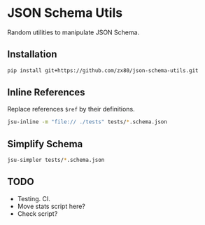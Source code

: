 # JSON Schema Utils

Random utilities to manipulate JSON Schema.

## Installation

```sh
pip install git+https://github.com/zx80/json-schema-utils.git
```

## Inline References

Replace references `$ref` by their definitions.

```sh
jsu-inline -m "file:// ./tests" tests/*.schema.json
```

## Simplify Schema

```sh
jsu-simpler tests/*.schema.json
```

## TODO

- Testing. CI.
- Move stats script here?
- Check script?
